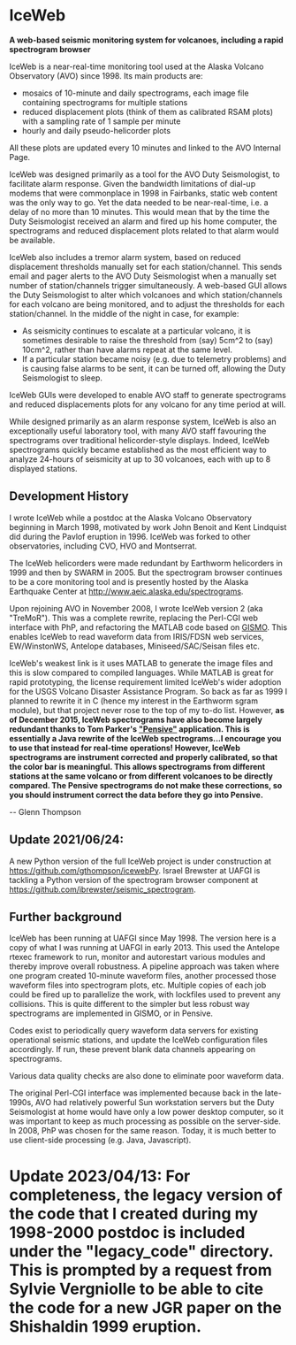 # IceWeb
**A web-based seismic monitoring system for volcanoes, including a rapid spectrogram browser**

IceWeb is a near-real-time monitoring tool used at the Alaska Volcano Observatory (AVO) since 1998. Its main products are:

* mosaics of 10-minute and daily spectrograms, each image file containing spectrograms for multiple stations
* reduced displacement plots (think of them as calibrated RSAM plots) with a sampling rate of 1 sample per minute
* hourly and daily pseudo-helicorder plots

All these plots are updated every 10 minutes and linked to the AVO Internal Page. 

IceWeb was designed primarily as a tool for the AVO Duty Seismologist, to facilitate alarm response. Given the bandwidth limitations of dial-up modems that were commonplace in 1998 in Fairbanks, static web content was the only way to go. Yet the data needed to be near-real-time, i.e. a delay of no more than 10 minutes. This would mean that by the time the Duty Seismologist received an alarm and fired up his home computer, the spectrograms and reduced displacement plots related to that alarm would be available. 

IceWeb also includes a tremor alarm system, based on reduced displacement thresholds manually set for each station/channel. This sends email and pager alerts to the AVO Duty Seismologist when a manually set number of station/channels trigger simultaneously. A web-based GUI allows the Duty Seismologist to alter which volcanoes and which station/channels for each volcano are being monitored, and to adjust the thresholds for each station/channel. In the middle of the night in case, for example:

* As seismicity continues to escalate at a particular volcano, it is sometimes desirable to raise the threshold from (say) 5cm^2 to (say) 10cm^2, rather than have alarms repeat at the same level.
* If a particular station became noisy (e.g. due to telemetry problems) and is causing false alarms to be sent, it can be turned off, allowing the Duty Seismologist to sleep.

IceWeb GUIs were developed to enable AVO staff to generate spectrograms and reduced displacements plots for any volcano for any time period at will.

While designed primarily as an alarm response system, IceWeb is also an exceptionally useful laboratory tool, with many AVO staff favouring the spectrograms over traditional helicorder-style displays. Indeed, IceWeb spectrograms quickly became established as the most efficient way to analyze 24-hours of seismicity at up to 30 volcanoes, each with up to 8 displayed stations. 

## Development History

I wrote IceWeb while a postdoc at the Alaska Volcano Observatory beginning in March 1998, motivated by work John Benoit and Kent Lindquist did during the Pavlof eruption in 1996. IceWeb was forked to other observatories, including CVO, HVO and Montserrat.

The IceWeb helicorders were made redundant by Earthworm helicorders in 1999 and then by SWARM in 2005. But the spectrogram browser continues to be a core monitoring tool and is presently hosted by the Alaska Earthquake Center at http://www.aeic.alaska.edu/spectrograms.

Upon rejoining AVO in November 2008, I wrote IceWeb version 2 (aka "TreMoR"). This was a complete rewrite, replacing the Perl-CGI web interface with PhP, and refactoring the MATLAB code based on <a href="https://geoscience-community-codes.github.io/GISMO">GISMO</a>. This enables IceWeb to read waveform data from IRIS/FDSN web services, EW/WinstonWS, Antelope databases, Miniseed/SAC/Seisan files etc. 
 
IceWeb's weakest link is it uses MATLAB to generate the image files and this is slow compared to compiled languages. While MATLAB is great for rapid prototyping, the license requirement limited IceWeb's wider adoption for the USGS Volcano Disaster Assistance Program. So back as far as 1999 I planned to rewrite it in C (hence my interest in the Earthworm sgram module), but that project never rose to the top of my to-do list. However, **as of December 2015, IceWeb spectrograms have also become largely redundant thanks to Tom Parker's <a href="http://volcanoes.usgs.gov/software/pensive/index.php">"Pensive"</a> application. This is essentially a Java rewrite of the IceWeb spectrograms...I encourage you to use that instead for real-time operations! However, IceWeb spectrograms are instrument corrected and properly calibrated, so that the color bar is meaningful. This allows spectrograms from different stations at the same volcano or from different volcanoes to be directly compared. The Pensive spectrograms do not make these corrections, so you should instrument correct the data before they go into Pensive.**

-- Glenn Thompson

## Update 2021/06/24:
A new Python version of the full IceWeb project is under construction at https://github.com/gthompson/icewebPy. Israel Brewster at UAFGI is tackling a Python version of the spectrogram browser component at https://github.com/ibrewster/seismic_spectrogram. 




## Further background

IceWeb has been running at UAFGI since May 1998. The version here is a copy of what I was running at UAFGI in early 2013. 
This used the Antelope rtexec framework to run, monitor and autorestart various modules and thereby improve overall robustness.
A pipeline approach was taken where one program created 10-minute waveform files, another processed those waveform files into spectrogram plots, etc.
Multiple copies of each job could be fired up to parallelize the work, with lockfiles used to prevent any collisions.
This is quite different to the simpler but less robust way spectrograms are implemented in GISMO, or in Pensive.

Codes exist to periodically query waveform data servers for existing operational seismic stations, and update the IceWeb configuration files accordingly. 
If run, these prevent blank data channels appearing on spectrograms. 

Various data quality checks are also done to eliminate poor waveform data.

The original Perl-CGI interface was implemented because back in the late-1990s, AVO had relatively powerful Sun workstation servers but the Duty Seismologist at home would have only a low power desktop computer, so it was important to keep as much processing as possible on the server-side. In 2008, PhP was chosen for the same reason. Today, it is much better to use client-side processing (e.g. Java, Javascript).

# Update 2023/04/13: For completeness, the legacy version of the code that I created during my 1998-2000 postdoc is included under the "legacy_code" directory. This is prompted by a request from Sylvie Vergniolle to be able to cite the code for a new JGR paper on the Shishaldin 1999 eruption.

